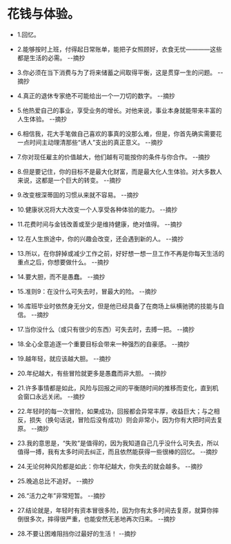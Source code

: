 # 花钱与体验。

- 1.回忆。

- 2.能够按时上班，付得起日常账单，能把子女照顾好，衣食无忧————这些都是生活的必需。 --摘抄

- 3.你必须在当下消费与为了将来储蓄之间取得平衡，这是贯穿一生的问题。 --摘抄

- 4.真正的退休专家绝不可能给出一个一刀切的数字。 --摘抄

- 5.他热爱自己的事业，享受业务的增长。对他来说，事业本身就能带来丰富的人生体验。 --摘抄

- 6.相信我，花大手笔做自己喜欢的事真的没那么难，但是，你首先确实需要花一点时间主动理清那些“诱人”支出的真正意义。 --摘抄

- 7.你对现任雇主的价值越大，他们越有可能按你的条件与你合作。 --摘抄

- 8.但是要记住，你的目标不是最大化财富，而是最大化人生体验。对大多数人来说，这都是一个巨大的转变。 --摘抄

- 9.改变根深蒂固的习惯从来就不容易。 --摘抄

- 10.健康状况将大大改变一个人享受各种体验的能力。 --摘抄

- 11.花费时间与金钱改善或至少是维持健康，绝对值得。 --摘抄

- 12.在人生旅途中，你的兴趣会改变，还会遇到新的人。 --摘抄

- 13.所以，在你辞掉或减少工作之前，好好想一想一旦工作不再是你每天生活的重点之后，你想要做什么。 --摘抄

- 14.要大胆，而不是愚蠢。 --摘抄

- 15.准则9：在没什么可失去时，冒最大的险。 --摘抄

- 16.库班毕业时依然身无分文，但是他已经具备了在商场上纵横驰骋的技能与自信。 --摘抄

- 17.当你没什么（或只有很少的东西）可失去时，去搏一把。 --摘抄

- 18.全心全意追逐一个重要目标会带来一种强烈的自豪感。 --摘抄

- 19.越年轻，就应该越大胆。 --摘抄

- 20.年纪越大，有些冒险就更多是愚蠢而非大胆。 --摘抄

- 21.许多事情都是如此，风险与回报之间的平衡随时间的推移而变化，直到机会窗口永远关闭。 --摘抄

- 22.年轻时的每一次冒险，如果成功，回报都会异常丰厚，收益巨大；与之相反，损失（换句话说，冒险后没有成功）则会非常小，因为你有大把时间去复原。 --摘抄

- 23.我的意思是，“失败”是值得的，因为我知道自己几乎没什么可失去，所以值得一搏，我有太多时间去纠正，而且依然能获得一些很棒的回忆。 --摘抄

- 24.无论何种风险都是如此：你年纪越大，你失去的就会越多。 --摘抄

- 25.晚追总比不追好。 --摘抄

- 26.“活力之年”非常短暂。 --摘抄

- 27.结论就是，年轻时有资本冒很多险，因为你有太多时间去复原，就算你摔倒很多次，摔得很严重，也能安然无恙地再次归来。 --摘抄

- 28.不要让困难阻挡你过最好的生活！ --摘抄
